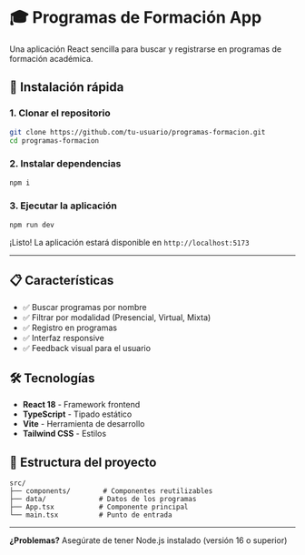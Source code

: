 # 🎓 Programas de Formación App

Una aplicación React sencilla para buscar y registrarse en programas de formación académica.

## 🚀 Instalación rápida

### 1. Clonar el repositorio
```bash
git clone https://github.com/tu-usuario/programas-formacion.git
cd programas-formacion
```

### 2. Instalar dependencias
```bash
npm i
```

### 3. Ejecutar la aplicación
```bash
npm run dev
```

¡Listo! La aplicación estará disponible en `http://localhost:5173`

---

## 📋 Características

- ✅ Buscar programas por nombre
- ✅ Filtrar por modalidad (Presencial, Virtual, Mixta)
- ✅ Registro en programas
- ✅ Interfaz responsive
- ✅ Feedback visual para el usuario

## 🛠️ Tecnologías

- **React 18** - Framework frontend
- **TypeScript** - Tipado estático
- **Vite** - Herramienta de desarrollo
- **Tailwind CSS** - Estilos

## 📁 Estructura del proyecto

```
src/
├── components/        # Componentes reutilizables
├── data/             # Datos de los programas
├── App.tsx           # Componente principal
└── main.tsx          # Punto de entrada
```

---

**¿Problemas?** Asegúrate de tener Node.js instalado (versión 16 o superior)
